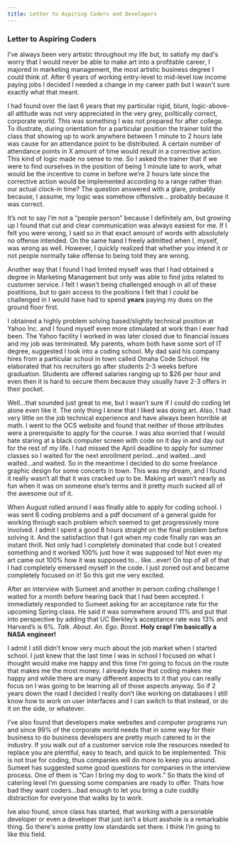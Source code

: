 ```yaml
---
title: Letter to Aspiring Coders and Developers
---
```


### Letter to Aspiring Coders

I've always been very artistic throughout my life but, to satisfy my dad's worry that I would never be able to make art into a profitable career, I majored in marketing management, the most artistic business degree I could think of.  After 6 years of working entry-level to mid-level low income paying jobs I decided I needed a change in my career path but I wasn't sure exactly what that meant.  

I had found over the last 6 years that my particular rigid, blunt, logic-above-all attitude was not very appreciated in the very grey, politically correct, corporate world. This was something I was not prepared for after college.  
To illustrate, during orientation for a particular position the trainer told the class that showing up to work anywhere between 1 minute to 2 hours late was cause for an attendance point to be distributed.  A certain number of attendance points in X amount of time would result in a corrective action.  This kind of logic made no sense to me.  So I asked the trainer that if we were to find ourselves in the position of being 1 minute late to work, what would be the incentive to come in before we’re 2 hours late since the corrective action would be implemented according to a range rather than our actual clock-in time? The question answered with a glare, probably because, I assume, my logic was somehow offensive… probably because it was correct.

It’s not to say I’m not a “people person” because I definitely am, but growing up I found that cut and clear communication was always easiest for me. If I felt you were wrong, I said so in that exact amount of words with absolutely no offense intended.  On the same hand I freely admitted when I, myself, was wrong as well. However, I quickly realized that whether you intend it or not people normally take offense to being told they are wrong. 

Another way that I found I had limited myself was that I had obtained a degree in Marketing Management but only was able to find jobs related to customer service. I felt I wasn't being challenged enough in all of these postitions, but to gain access to the positions I felt that I _could_ be challenged in I would have had to spend **years** paying my dues on the ground floor first. 

I obtained a highly problem solving based/slightly technical position at Yahoo Inc. and I found myself even more stimulated at work than I ever had been.  The Yahoo facility I worked in was later closed due to financial issues and my job was terminated. My parents, whom both have some sort of IT degree, suggested I look into a coding school.  My dad said his company hires from a particular school in town called Omaha Code School.  He elaborated that his recruiters go after students 2-3 weeks before graduation. Students are offered salaries ranging up to $26 per hour and even then it is hard to secure them because they usually have 2-3 offers in their pocket.  

Well…that sounded just great to me, but I wasn’t sure if I could do coding let alone even like it. The only thing I _knew_ that I liked was doing art. Also, I had very little on the job technical experience and have always been horrible at math. I went to the OCS website and found that neither of those attributes were a prerequisite to apply for the course.  I was also worried that I would hate staring at a black computer screen with code on it day in and day out for the rest of my life.  I had missed the April deadline to apply for summer classes so I waited for the next enrollment period…and waited…and waited…and waited.  So in the meantime I decided to do some freelance graphic design for some concerts in town. This was my dream, and I found it really wasn’t all that it was cracked up to be.  Making art wasn’t nearly as fun when it was on someone else’s terms and it pretty much sucked all of the awesome out of it. 

When August rolled around I was finally able to apply for coding school. I was sent 6 coding problems and a pdf document of a general guide for working through each problem which seemed to get progressively more involved.  I admit I spent a good 8 hours straight on the final problem before solving it.  And the satisfaction that I got when my code finally ran was an instant thrill.  Not only had I completely dominated that code but I created something and it worked 100% just how it was supposed to! Not even my art came out 100% how it was supposed to… like…ever! On top of all of that I had completely emerssed myself in the code. I just zoned out and became completely focused on it! So this got me very excited.  

After an interview with Sumeet and another in person coding challenge I waited for a month before hearing back that I had been accepted.  I immediately responded to Sumeet asking for an acceptance rate for the upcoming Spring class. He said it was somewhere around 11% and put that into perspective by adding that UC Berkley’s acceptance rate was 13% and Harvard’s is 6%.  _Talk. About. An. Ego. Boost_.  **Holy crap! I’m basically a NASA engineer!**  

I admit I still didn’t know very much about the job market when I started school.  I just knew that the last time I was in school I focused on what I thought would make me happy and this time I’m going to focus on the route that makes me the most money. I already know that coding makes me happy and while there are many different aspects to it that you can really focus on I was going to be learning all of those aspects anyway.  So if 2 years down the road I decided I really don’t like working on databases I still know how to work on user interfaces and I can switch to that instead, or do it on the side, or whatever.  

I’ve also found that developers make websites and computer programs run and since 99% of the corporate world needs that in some way for their business to do business developers are pretty much catered to in the industry.  If you walk out of a customer service role the resources needed to replace you are plentiful, easy to teach, and quick to be implemented.  This is not true for coding, thus companies will do more to keep you around.  Sumeet has suggested some good questions for companies in the interview process. One of them is “Can I bring my dog to work.”  So thats the kind of catering level I’m guessing some companies are ready to offer.  Thats how bad they want coders…bad enough to let you bring a cute cuddly distraction for everyone that walks by to work.  

Ive also found, since class has started, that working with a personable developer or even a developer that just isn’t a blunt asshole is a remarkable thing.  So there's some pretty low standards set there. I think I’m going to like this field. 
